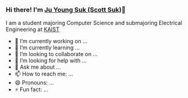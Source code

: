 ### Hi there! I'm [Ju Young Suk (Scott Suk)](https://scottsuk0306.github.io/)👋

I am a student majoring Computer Science and submajoring Electrical Engineering at [KAIST](https://www.kaist.ac.kr/en/)

- 🔭 I’m currently working on ...
- 🌱 I’m currently learning ...
- 👯 I’m looking to collaborate on ...
- 🤔 I’m looking for help with ...
- 💬 Ask me about ...
- 📫 How to reach me: ...
- 😄 Pronouns: ...
- ⚡ Fun fact: ...
